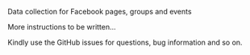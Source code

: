 Data collection for Facebook pages, groups and events

More instructions to be written...

Kindly use the GitHub issues for questions, bug information and so on.
